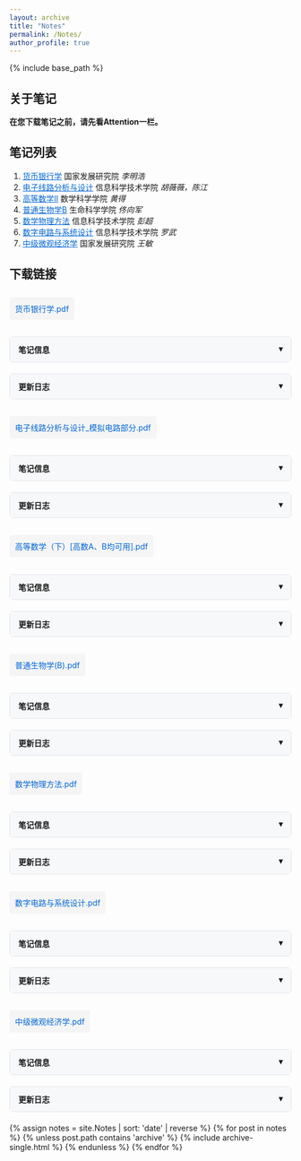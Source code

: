 ```yaml
---
layout: archive
title: "Notes"
permalink: /Notes/
author_profile: true
---
```


{% include base_path %}

<style>
  /* 折叠面板样式 */
  .accordion {
    border: 1px solid #e1e4e8;
    border-radius: 6px;
    margin: 20px 0;
  }
  .accordion-header {
    padding: 12px 15px;
    background: #f6f8fa;
    cursor: pointer;
    display: flex;
    justify-content: space-between;
    font-weight: 600;
  }
  .accordion-content {
    padding: 15px;
    display: none;
  }
  .accordion.active .accordion-content {
    display: block;
  }
  
  /* 下载链接样式 */
  .download-link {
    display: inline-block;
    padding: 10px;
    background: #f5f5f5;
    border-radius: 4px;
    color: #0366d6;
    text-decoration: none;
    margin: 10px 0;
  }
  
  /* 更新日志条目样式 */
  .update-entry {
    margin-bottom: 15px;
  }
  .update-date {
    font-weight: 500;
    color: #586069;
  }
  .update-title {
    font-weight: 600;
  }
  
  /* 新增：可点击的笔记列表样式 */
  .note-title {
    color: #0366d6;
    cursor: pointer;
    text-decoration: underline;
  }
  
  /* 新增：锚点目标样式 */
  .note-section {
    padding-top: 50px;
    margin-top: -50px;
  }
</style>

## 关于笔记 ##
**在您下载笔记之前，请先看Attention一栏。**

<!-- 笔记列表 -->
## 笔记列表 ##
1. <span class="note-title" onclick="document.getElementById('note1').scrollIntoView({behavior: 'smooth'})">货币银行学</span> 国家发展研究院 *李明浩*
2. <span class="note-title" onclick="document.getElementById('note2').scrollIntoView({behavior: 'smooth'})">电子线路分析与设计</span> 信息科学技术学院 *胡薇薇，陈江*
3. <span class="note-title" onclick="document.getElementById('note3').scrollIntoView({behavior: 'smooth'})">高等数学II</span> 数学科学学院 *黄得*
4. <span class="note-title" onclick="document.getElementById('note4').scrollIntoView({behavior: 'smooth'})">普通生物学B</span> 生命科学学院 *佟向军*
5. <span class="note-title" onclick="document.getElementById('note5').scrollIntoView({behavior: 'smooth'})">数学物理方法</span> 信息科学技术学院 *彭超*
6. <span class="note-title" onclick="document.getElementById('note6').scrollIntoView({behavior: 'smooth'})">数字电路与系统设计</span> 信息科学技术学院 *罗武*
7. <span class="note-title" onclick="document.getElementById('note7').scrollIntoView({behavior: 'smooth'})">中级微观经济学</span> 国家发展研究院 *王敏*

## 下载链接 ##

<!-- 货币银行学 -->
<div id="note1" class="note-section"></div>
<a href="/files/货币银行学.pdf" download class="download-link">
货币银行学.pdf</a>

<!-- 笔记信息面板 -->
<div class="accordion">
  <div class="accordion-header" onclick="this.parentElement.classList.toggle('active')">
    <span>笔记信息</span>
    <span>▾</span>
  </div>
  <div class="accordion-content">
    <p>国家发展研究院课程，2024-2025第一学期，讲课内容以米什金货币金融学为主，有少量老师原创内容</p>
  </div>
</div>

<!-- 更新日志面板 -->
<div class="accordion">
  <div class="accordion-header" onclick="this.parentElement.classList.toggle('active')">
    <span>更新日志</span>
    <span>▾</span>
  </div>
  <div class="accordion-content">
    <div class="update-entry">
      <div class="update-date">2025-06-01</div>
      <div class="update-title">初始版本</div>
      <div>上传了一份笔记</div>
    </div>
  </div>
</div>

<!-- 电子线路分析与设计 -->
<div id="note2" class="note-section"></div>
<a href="/files/电子线路分析与设计_模拟电路部分.pdf" download class="download-link">
电子线路分析与设计_模拟电路部分.pdf</a>

<!-- 笔记信息面板 -->
<div class="accordion">
  <div class="accordion-header" onclick="this.parentElement.classList.toggle('active')">
    <span>笔记信息</span>
    <span>▾</span>
  </div>
  <div class="accordion-content">
    <p>信息科学技术学院ee专业：电路分析+模拟电路内容。2024-2025第一学期。本文档只有陈江老师讲述的模电部分。电路分析部分笔记整理出来后会及时更新。</p>
  </div>
</div>

<!-- 更新日志面板 -->
<div class="accordion">
  <div class="accordion-header" onclick="this.parentElement.classList.toggle('active')">
    <span>更新日志</span>
    <span>▾</span>
  </div>
  <div class="accordion-content">
    <div class="update-entry">
      <div class="update-date">2025-06-01</div>
      <div class="update-title">初始版本</div>
      <div>上传了一份笔记</div>
    </div>
  </div>
</div>

<!-- 高等数学II -->
<div id="note3" class="note-section"></div>
<a href="/files/高等数学_II_.pdf" download class="download-link">
高等数学（下）[高数A、B均可用].pdf</a>

<!-- 笔记信息面板 -->
<div class="accordion">
  <div class="accordion-header" onclick="this.parentElement.classList.toggle('active')">
    <span>笔记信息</span>
    <span>▾</span>
  </div>
  <div class="accordion-content">
    <p>数院公共课高等数学下册笔记，2024-2025第二学期。含有HD老师上课讲解内容和xhm数学分析讲义中的部分例题</p>
  </div>
</div>

<!-- 更新日志面板 -->
<div class="accordion">
  <div class="accordion-header" onclick="this.parentElement.classList.toggle('active')">
    <span>更新日志</span>
    <span>▾</span>
  </div>
  <div class="accordion-content">
    <div class="update-entry">
      <div class="update-date">2025-06-01</div>
      <div class="update-title">初始版本</div>
      <div>上传了一份笔记</div>
    </div>
  </div>
</div>

<!-- 普通生物学B -->
<div id="note4" class="note-section"></div>
<a href="/files/普通生物学_B_.pdf" download class="download-link">
普通生物学(B).pdf</a>

<!-- 笔记信息面板 -->
<div class="accordion">
  <div class="accordion-header" onclick="this.parentElement.classList.toggle('active')">
    <span>笔记信息</span>
    <span>▾</span>
  </div>
  <div class="accordion-content">
    <p>通选课，2024-2025第一学期。佟向军老师的普通生物学(B)，只看PPT完全不够，一定要多听课，文科生慎重报名，此文档内容也并不全面，可以参考大绿本普生。</p>
  </div>
</div>

<!-- 更新日志面板 -->
<div class="accordion">
  <div class="accordion-header" onclick="this.parentElement.classList.toggle('active')">
    <span>更新日志</span>
    <span>▾</span>
  </div>
  <div class="accordion-content">
    <div class="update-entry">
      <div class="update-date">2025-06-01</div>
      <div class="update-title">初始版本</div>
      <div>上传了一份笔记</div>
    </div>
  </div>
</div>

<!-- 数学物理方法 -->
<div id="note5" class="note-section"></div>
<a href="/files/数学物理方法.pdf" download class="download-link">
数学物理方法.pdf</a>

<!-- 笔记信息面板 -->
<div class="accordion">
  <div class="accordion-header" onclick="this.parentElement.classList.toggle('active')">
    <span>笔记信息</span>
    <span>▾</span>
  </div>
  <div class="accordion-content">
    <p>信科彭超老师开设。2024-2025第二学期。内容较为精简，一些比较重要的内容（PDE相关）老师也没有讲，因此若是其他院系，建议补充书籍观看。</p>
  </div>
</div>

<!-- 更新日志面板 -->
<div class="accordion">
  <div class="accordion-header" onclick="this.parentElement.classList.toggle('active')">
    <span>更新日志</span>
    <span>▾</span>
  </div>
  <div class="accordion-content">
    <div class="update-entry">
      <div class="update-date">2025-06-01</div>
      <div class="update-title">初始版本</div>
      <div>上传了一份笔记</div>
    </div>
  </div>
</div>

<!-- 数字电路与系统设计 -->
<div id="note6" class="note-section"></div>
<a href="/files/数字电路与系统设计.pdf" download class="download-link">
数字电路与系统设计.pdf</a>

<!-- 笔记信息面板 -->
<div class="accordion">
  <div class="accordion-header" onclick="this.parentElement.classList.toggle('active')">
    <span>笔记信息</span>
    <span>▾</span>
  </div>
  <div class="accordion-content">
    <p>信科ee罗武老师开设。2024-2025第二学期。强烈建议配合教材进行使用。本文档内的Verilog部分可以帮助读者更好上手Verilog。</p>
  </div>
</div>

<!-- 更新日志面板 -->
<div class="accordion">
  <div class="accordion-header" onclick="this.parentElement.classList.toggle('active')">
    <span>更新日志</span>
    <span>▾</span>
  </div>
  <div class="accordion-content">
    <div class="update-entry">
      <div class="update-date">2025-06-01</div>
      <div class="update-title">初始版本</div>
      <div>上传了一份笔记,内容不完整，暂时用于小班课分享</div>
    </div>
  </div>
</div>

<!-- 中级微观经济学 -->
<div id="note7" class="note-section"></div>
<a href="/files/中级微观经济学.pdf" download class="download-link">
中级微观经济学.pdf</a>

<!-- 笔记信息面板 -->
<div class="accordion">
  <div class="accordion-header" onclick="this.parentElement.classList.toggle('active')">
    <span>笔记信息</span>
    <span>▾</span>
  </div>
  <div class="accordion-content">
    <p>国发院王敏老师开设。2024-2025第二学期。内容与范里安几乎一致。</p>
  </div>
</div>

<!-- 更新日志面板 -->
<div class="accordion">
  <div class="accordion-header" onclick="this.parentElement.classList.toggle('active')">
    <span>更新日志</span>
    <span>▾</span>
  </div>
  <div class="accordion-content">
    <div class="update-entry">
      <div class="update-date">2025-06-01</div>
      <div class="update-title">初始版本</div>
      <div>上传了一份笔记</div>
    </div>
  </div>
</div>

{% assign notes = site.Notes | sort: 'date' | reverse %}
{% for post in notes %}
  {% unless post.path contains 'archive' %}
    {% include archive-single.html %}
  {% endunless %}
{% endfor %}